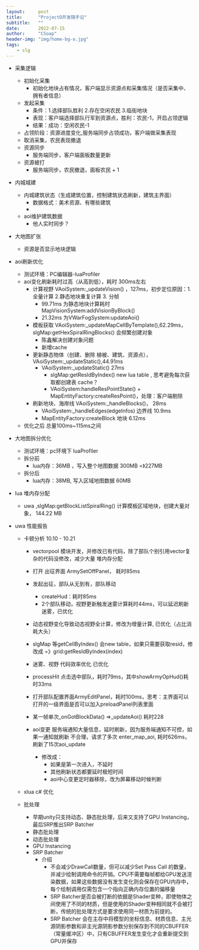 ```yaml
---
layout:     post
title:      "ProjectD开发随手记"
subtitle:   ""
date:       2022-07-15
author:     "CSoap"
header-img: "img/home-bg-o.jpg"
tags:
    - slg
---
```

- 采集逻辑
    - 初始化采集
        - 初始化地块占有情况，客户端显示资源点和采集情况（是否采集中、拥有者信息）
    - 发起采集
        - 条件：1.选择部队胜利 2.存在空闲农民 3.临街地块
        - 表现：客户端选择部队行军到资源点，胜利：农民-1，开启占领逻辑
        - 结果：成功：空闲农民-1
    - 占领阶段：资源进度变化,服务端同步占领成功，客户端做采集表现
    - 取消采集，农民表现撤退
    - 资源同步
        - 服务端同步，客户端面板数量更新
    - 资源被打
        - 服务端同步，农民撤退，面板农民 + 1

- 内城城建
    - 内城建筑状态（生成建筑位置，控制建筑状态刷新，建筑主界面）
        - 数据格式：美术资源、有哪些建筑
        - 
    - aoi维护建筑数据
        - 他人实时同步？

- 大地图扩张
    - 资源是否显示地块逻辑

- aoi刷新优化
    - 测试环境：PC编辑器-luaProfiler
    - aoi变化刷新耗时过高（从高到低），耗时 300ms左右
        - 计算视野 VAoiSystem:_updateVision() ，127ms，初步定位原因：1.全量计算 2.静态地块重复计算 3. 分帧
            - 99.71ms 为静态地块计算耗时 MapVisionSystem:addVisionByBlock()
            - 21.32ms 为VWarFogSystem:updateAoi()
        - 模板获取 VAoiSystem:_updateMapCellByTemplate(),62.29ms，slgMap:getHexSpiralRingBlocks() 会频繁创建对象
            - 陈鑫解决创建对象问题
            - 新增cache
        - 更新静态物体（创建、删除 植被、建筑、资源点），VAoiSystem:_updateStatic(),44.91ms
            -  VAoiSystem:_updateStatic() 27ms
                - slgMap:getResIdByIndex() new lua table , 思考避免每次获取都创建表 cache？
                - VAoiSystem:handleResPointState() + MapEntityFactory:createResPoint()，处理：客户端剔除
        - 刷新地块、海岸线 VAoiSystem:_handleBlocks()， 28ms
            - VAoiSystem:_handleEdges(edgeInfos) 边界线 10.9ms
            - MapEntityFactory:createBlock 地块 6.12ms
    - 优化之后 总量100ms~115ms之间
- 大地图拆分优化
    - 测试环境：pc环境下 luaProfiler
    - 拆分前
        - lua内存：36MB ，写入整个地图数据 300MB =》227MB
    - 拆分后
        - lua内存：38MB, 写入区域地图数据 60MB
- lua 堆内存分配
    - uwa ,slgMap:getBlockListSpiralRing() 计算模板区域地块，创建大量对象， 144.22 MB

- uwa 性能报告
    - 卡顿分析 10.10 - 10.21
        - vectorpool 模块开发，并修改已有代码，除了部队个别引用vector复杂的代码没修改，减少大量 堆内存分配
        - 打开 出征界面 ArmySetOffPanel， 耗时85ms
        - 发起出征，部队从无到有，部队移动
            - createHud：耗时85ms
            - 2个部队移动，视野更新触发迷雾计算耗时44ms，可以延迟刷新迷雾，已优化
        - 动态视野变化导致动态视野全计算，修改为增量计算, 已优化（占比消耗大头）
        - slgMap 等getCellByIndex() 会new table，如果只需要获取resid，修改成 =》grid:getResIdByIndex(index)

        - 迷雾、视野 代码效率优化 已优化
        - processHit 点击选中部队，耗时79ms，其中showArmyOpHud()耗时33ms
        - 打开部队配置界面ArmyEditPanel，耗时100ms，思考：主界面可以打开的一级界面是否可以加入preloadPanel列表里面
        - 某一帧单次_onGotBlockData() =>_updateAoi() 耗时228

        - aoi变更 服务端通知大量信息，延时刷新，因为服务端通知不可控，如果一通知就刷新 不合理，请求了多次 enter_map_aoi, 耗时626ms，刷新了15次aoi_update
            - 修改成：
                - 如果是第一次进入，不延时
                - 其他刷新状态都要延时极短时间
                - aoi中心变更定时器移除，改为屏幕移动时候判断
    - xlua c# 优化


    - 批处理
        - 早期unity只支持动态、静态批处理，后来又支持了GPU Instancing，最后SRP推出SRP Batcher
        - 静态批处理
        - 动态批处理
        - GPU Instancing
        - SRP Batcher
            - 介绍
                - 不会减少DrawCall数量，但可以减少Set Pass Call 的数量，并减少绘制调用命令的开销。CPU不需要每帧都给GPU发送渲染数据，如果这些数据没有发生变化则会保存在GPU内存中，每个绘制调用仅需包含一个指向正确内存位置的偏移量
                - SRP Batcher是否会被打断的依据是Shader变种，即使物体之间使用了不同的材质，但是使用的Shader变种相同就不会被打断，传统的批处理方式是要求使用同一材质为前提的。
                - SRP Batcher 会在主存中将模型的坐标信息、材质信息、主光源阴影参数和非主光源阴影参数分别保存到不同的CBUFFER（常量缓冲区）中，只有CBUFFER发生变化才会重新提交到GPU并保存